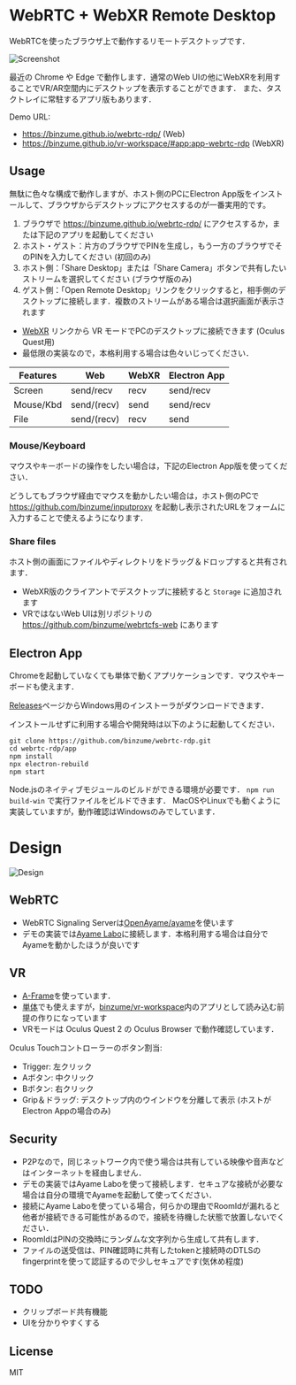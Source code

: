 # WebRTC + WebXR Remote Desktop

WebRTCを使ったブラウザ上で動作するリモートデスクトップです．

![Screenshot](screenshot-xr.png)

最近の Chrome や Edge で動作します．通常のWeb UIの他にWebXRを利用することでVR/AR空間内にデスクトップを表示することができます．
また、タスクトレイに常駐するアプリ版もあります．

Demo URL:
- https://binzume.github.io/webrtc-rdp/ (Web)
- https://binzume.github.io/vr-workspace/#app:app-webrtc-rdp (WebXR)


## Usage

無駄に色々な構成で動作しますが、ホスト側のPCにElectron App版をインストールして、ブラウザからデスクトップにアクセスするのが一番実用的です。

1. ブラウザで https://binzume.github.io/webrtc-rdp/ にアクセスするか，または下記のアプリを起動してください
2. ホスト・ゲスト：片方のブラウザでPINを生成し，もう一方のブラウザでそのPINを入力してください (初回のみ)
3. ホスト側：「Share Desktop」または「Share Camera」ボタンで共有したいストリームを選択してください (ブラウザ版のみ)
4. ゲスト側：「Open Remote Desktop」リンクをクリックすると，相手側のデスクトップに接続します．複数のストリームがある場合は選択画面が表示されます

- [WebXR](https://binzume.github.io/vr-workspace/#app:app-webrtc-rdp) リンクから VR モードでPCのデスクトップに接続できます (Oculus Quest用)
- 最低限の実装なので，本格利用する場合は色々いじってください．

| Features  | Web         | WebXR | Electron App |
|-----------|-------------|-------|--------------|
| Screen    | send/recv   | recv  | send/recv    |
| Mouse/Kbd | send/(recv) | send  | send/recv    |
| File      | send/(recv) | recv  | send         |

### Mouse/Keyboard

マウスやキーボードの操作をしたい場合は，下記のElectron App版を使ってください．

どうしてもブラウザ経由でマウスを動かしたい場合は，ホスト側のPCで https://github.com/binzume/inputproxy を起動し表示されたURLをフォームに入力することで使えるようになります．

### Share files

ホスト側の画面にファイルやディレクトリをドラッグ＆ドロップすると共有されます．

- WebXR版のクライアントでデスクトップに接続すると `Storage` に追加されます
- VRではないWeb UIは別リポジトリの https://github.com/binzume/webrtcfs-web にあります

## Electron App

Chromeを起動していなくても単体で動くアプリケーションです．マウスやキーボードも使えます．

[Releases](https://github.com/binzume/webrtc-rdp/releases/latest)ページからWindows用のインストーラがダウンロードできます．

インストールせずに利用する場合や開発時は以下のように起動してください．

```
git clone https://github.com/binzume/webrtc-rdp.git
cd webrtc-rdp/app
npm install
npx electron-rebuild
npm start
```

Node.jsのネイティブモジュールのビルドができる環境が必要です．
`npm run build-win` で実行ファイルをビルドできます．
MacOSやLinuxでも動くように実装していますが，動作確認はWindowsのみでしています．

# Design

![Design](design.png)

## WebRTC

- WebRTC Signaling Serverは[OpenAyame/ayame](https://github.com/OpenAyame/ayame)を使います
- デモの実装では[Ayame Labo](https://ayame-labo.shiguredo.jp/)に接続します．本格利用する場合は自分でAyameを動かしたほうが良いです

## VR

- [A-Frame](https://aframe.io/)を使っています．
- [単体](https://binzume.github.io/webrtc-rdp/webxr/)でも使えますが，[binzume/vr-workspace](https://github.com/binzume/vr-workspace)内のアプリとして読み込む前提の作りになっています
- VRモードは Oculus Quest 2 の Oculus Browser で動作確認しています．

Oculus Touchコントローラーのボタン割当:

- Trigger: 左クリック
- Aボタン: 中クリック
- Bボタン: 右クリック
- Grip＆ドラッグ: デスクトップ内のウインドウを分離して表示 (ホストがElectron Appの場合のみ)

## Security

- P2Pなので，同じネットワーク内で使う場合は共有している映像や音声などはインターネットを経由しません．
- デモの実装ではAyame Laboを使って接続します．セキュアな接続が必要な場合は自分の環境でAyameを起動して使ってください．
- 接続にAyame Laboを使っている場合，何らかの理由でRoomIdが漏れると他者が接続できる可能性があるので，接続を待機した状態で放置しないでください．
- RoomIdはPINの交換時にランダムな文字列から生成して共有します．
- ファイルの送受信は、PIN確認時に共有したtokenと接続時のDTLSのfingerprintを使って認証するので少しセキュアです(気休め程度)

## TODO

- クリップボード共有機能
- UIを分かりやすくする

## License

MIT

